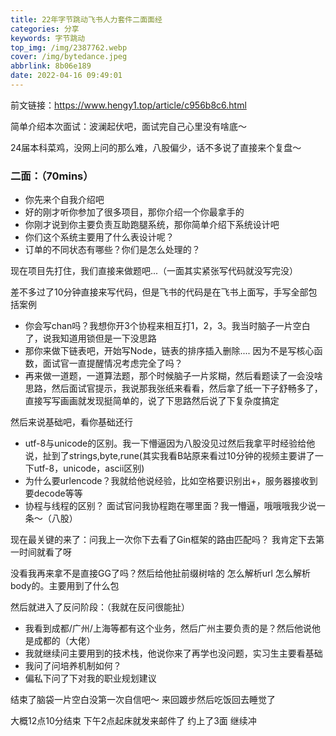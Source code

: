 ```yaml
---
title: 22年字节跳动飞书人力套件二面面经
categories: 分享
keywords: 字节跳动
top_img: /img/2387762.webp
cover: /img/bytedance.jpeg
abbrlink: 8b06e189
date: 2022-04-16 09:49:01
---
```


前文链接：https://www.hengy1.top/article/c956b8c6.html

简单介绍本次面试：波澜起伏吧，面试完自己心里没有啥底～

24届本科菜鸡，没网上问的那么难，八股偏少，话不多说了直接来个复盘～

###  二面：（70mins）

- 你先来个自我介绍吧
- 好的刚才听你参加了很多项目，那你介绍一个你最拿手的
- 你刚才说到你主要负责互助跑腿系统，那你简单介绍下系统设计吧
- 你们这个系统主要用了什么表设计呢？
- 订单的不同状态有哪些？你们是怎么处理的？

现在项目先打住，我们直接来做题吧...（一面其实紧张写代码就没写完没）

差不多过了10分钟直接来写代码，但是飞书的代码是在飞书上面写，手写全部包括案例

- 你会写chan吗？我想你开3个协程来相互打1，2，3。我当时脑子一片空白了，说我知道用锁但是一下没思路
- 那你来做下链表吧，开始写Node，链表的排序插入删除.... 因为不是写核心函数，面试官一直提醒情况考虑完全了吗？
- 再来做一道题，一道算法题，那个时候脑子一片浆糊，然后看题读了一会没啥思路，然后面试官提示，我说那我张纸来看看，然后拿了纸一下子舒畅多了，直接写写画画就发现挺简单的，说了下思路然后说了下复杂度搞定

然后来说基础吧，看你基础还行

- utf-8与unicode的区别。我一下懵逼因为八股没见过然后我拿平时经验给他说，扯到了strings,byte,rune(其实我看B站原来看过10分钟的视频主要讲了一下utf-8，unicode，ascii区别)
- 为什么要urlencode？我就给他说经验，比如空格要识别出+，服务器接收到要decode等等
- 协程与线程的区别？ 面试官问我协程跑在哪里面？我一懵逼，哦哦哦我少说一条～（八股）

现在最关键的来了：问我上一次你下去看了Gin框架的路由匹配吗？ 我肯定下去第一时间就看了呀

没看我再来拿不是直接GG了吗？然后给他扯前缀树啥的 怎么解析url 怎么解析body的。主要用到了什么包

然后就进入了反问阶段：（我就在反问很能扯）

- 我看到成都/广州/上海等都有这个业务，然后广州主要负责的是？然后他说他是成都的（大佬）
- 我就继续问主要用到的技术栈，他说你来了再学也没问题，实习生主要看基础
- 我问了问培养机制如何？
- 偏私下问了下对我的职业规划建议

结束了脑袋一片空白没第一次自信吧～  来回踱步然后吃饭回去睡觉了

大概12点10分结束  下午2点起床就发来邮件了 约上了3面 继续冲